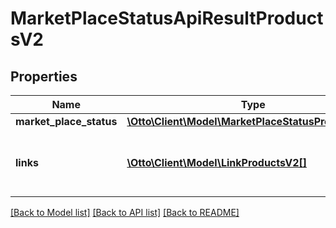 # MarketPlaceStatusApiResultProductsV2

## Properties
Name | Type | Description | Notes
------------ | ------------- | ------------- | -------------
**market_place_status** | [**\Otto\Client\Model\MarketPlaceStatusProductsV2[]**](MarketPlaceStatusProductsV2.md) |  | [optional] 
**links** | [**\Otto\Client\Model\LinkProductsV2[]**](LinkProductsV2.md) | a list of links that can be used for pagination. | [optional] 

[[Back to Model list]](../../README.md#documentation-for-models) [[Back to API list]](../../README.md#documentation-for-api-endpoints) [[Back to README]](../../README.md)


